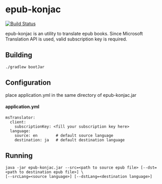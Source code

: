# epub-konjac 

[![Build Status](https://travis-ci.org/ynojima/epub-konjac.svg?branch=master)](https://travis-ci.org/ynojima/epub-konjac)

epub-konjac is an utility to translate epub books. Since Microsoft Translation API is used, valid subscription key is required.

## Building

```
./gradlew bootJar
```

## Configuration

place application.yml in the same directory of epub-konjac.jar

#### application.yml

```
msTranslator:
  client:
    subscriptionKey: <fill your subscription key here>
  language:
    source: en        # default source language
    destination: ja   # default destination language
```

## Running

```
java -jar epub-konjac.jar --src=<path to source epub file> [--dst=<path to destination epub file>] \
[--srcLang=<source language>] [--dstLang=<destination language>]
```
